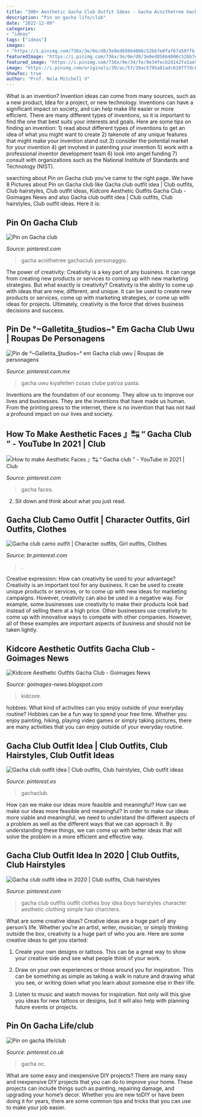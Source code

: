 ```yaml
---
title: "300+ Aesthetic Gacha Club Outfit Ideas - Gacha Acnithetree Gachaclub Personaggio"
description: "Pin on gacha life/club"
date: "2022-12-09"
categories:
- "ideas"
tags: ["ideas"]
images:
- "https://i.pinimg.com/736x/3e/0e/d8/3e0ed85664006c52bb7e0faf67a50ffb.jpg"
featuredImage: "https://i.pinimg.com/736x/3e/0e/d8/3e0ed85664006c52bb7e0faf67a50ffb.jpg"
featured_image: "https://i.pinimg.com/736x/9e/34/fe/9e34fecb2d142fa1ae98c43477b3e46b.jpg"
image: "https://i.pinimg.com/originals/39/ac/57/39ac5795a81adc620ff7dc8abcc365f1.jpg"
ShowToc: true
author: "Prof. Nola Mitchell V"
---
```



What is an invention?
Invention ideas can come from many sources, such as a new product, Idea for a project, or new technology. Inventions can have a significant impact on society, and can help make life easier or more efficient. There are many different types of inventions, so it is important to find the one that best suits your interests and goals. Here are some tips on finding an invention: 1) read about different types of inventions to get an idea of what you might want to create 2) takenote of any unique features that might make your invention stand out 3) consider the potential market for your invention 4) get involved in patenting your invention 5) work with a professional inventor development team 6) look into angel funding 7) consult with organizations such as the National Institute of Standards and Technology (NIST).

	

		
searching about Pin on Gacha club you've came to the right page. We have 8 Pictures about Pin on Gacha club like Gacha club outfit idea | Club outfits, Club hairstyles, Club outfit ideas, Kidcore Aesthetic Outfits Gacha Club - Goimages News and also Gacha club outfit idea | Club outfits, Club hairstyles, Club outfit ideas. Here it is:
		
    
## Pin On Gacha Club

<img loading=lazy src="https://i.pinimg.com/736x/9e/34/fe/9e34fecb2d142fa1ae98c43477b3e46b.jpg" onerror="this.onerror=null;this.src='https://tse2.mm.bing.net/th?id=OIP.u9s0IpD4TFgQ9FFWnQkF9wHaHa&amp;pid=15.1';" alt="Pin on Gacha club">

_Source: pinterest.com_

>gacha acnithetree gachaclub personaggio. 

	

The power of creativity:
Creativity is a key part of any business. It can range from creating new products or services to coming up with new marketing strategies. But what exactly is creativity?
Creativity is the ability to come up with ideas that are new, different, and unique. It can be used to create new products or services, come up with marketing strategies, or come up with ideas for projects. Ultimately, creativity is the force that drives business decisions and success.

    
## Pin De °~Galletita_§tudios~° Em Gacha Club Uwu | Roupas De Personagens

<img loading=lazy src="https://i.pinimg.com/736x/b5/eb/93/b5eb932d1f263fae204cb92d54076956.jpg" onerror="this.onerror=null;this.src='https://tse2.mm.bing.net/th?id=OIP.iP1zusAvz5RKaUdef5ijUgHaHa&amp;pid=15.1';" alt="Pin de °~Galletita_§tudios~° em Gacha club uwu | Roupas de personagens">

_Source: pinterest.com.mx_

>gacha uwu kıyafetleri cosas clube patroa pasta. 

	

Inventions are the foundation of our economy. They allow us to improve our lives and businesses. They are the inventions that have made us human. From the printing press to the internet, there is no invention that has not had a profound impact on our lives and society.

    
## How To Make Aesthetic Faces 』↹ “ Gacha Club ” - YouTube In 2021 | Club

<img loading=lazy src="https://i.pinimg.com/736x/48/66/31/486631367f4eac6ffdc5a551db3a1429.jpg" onerror="this.onerror=null;this.src='https://tse4.mm.bing.net/th?id=OIP.U0t3sfJnANVmLRxyF3hjuQHaFj&amp;pid=15.1';" alt="How to make Aesthetic Faces 』↹ “ Gacha club ” - YouTube in 2021 | Club">

_Source: pinterest.com_

>gacha faces. 

	

2. Sit down and think about what you just read.

    
## Gacha Club Camo Outfit | Character Outfits, Girl Outfits, Clothes

<img loading=lazy src="https://i.pinimg.com/736x/80/70/90/8070900aee4911d401af5851fda8b94a.jpg" onerror="this.onerror=null;this.src='https://tse4.mm.bing.net/th?id=OIP.XDith-GyY8PJGUQ27fpHhwAAAA&amp;pid=15.1';" alt="Gacha club camo outfit | Character outfits, Girl outfits, Clothes">

_Source: br.pinterest.com_

>. 

	

Creative expression: How can creativity be used to your advantage?
Creativity is an important tool for any business. It can be used to create unique products or services, or to come up with new ideas for marketing campaigns. However, creativity can also be used in a negative way. For example, some businesses use creativity to make their products look bad instead of selling them at a high price. Other businesses use creativity to come up with innovative ways to compete with other companies. However, all of these examples are important aspects of business and should not be taken lightly.

    
## Kidcore Aesthetic Outfits Gacha Club - Goimages News

<img loading=lazy src="https://i.pinimg.com/originals/39/ac/57/39ac5795a81adc620ff7dc8abcc365f1.jpg" onerror="this.onerror=null;this.src='https://tse4.mm.bing.net/th?id=OIP.K3_jQiowgzg5Ztn4YzQnpwHaFi&amp;pid=15.1';" alt="Kidcore Aesthetic Outfits Gacha Club - Goimages News">

_Source: goimages-news.blogspot.com_

>kidcore. 

	

hobbies: What kind of activities can you enjoy outside of your everyday routine?
Hobbies can be a fun way to spend your free time. Whether you enjoy painting, hiking, playing video games or simply taking pictures, there are many activities that you can enjoy outside of your everyday routine.

    
## Gacha Club Outfit Idea | Club Outfits, Club Hairstyles, Club Outfit Ideas

<img loading=lazy src="https://i.pinimg.com/736x/3e/0e/d8/3e0ed85664006c52bb7e0faf67a50ffb.jpg" onerror="this.onerror=null;this.src='https://tse4.mm.bing.net/th?id=OIP.cuID_0uJfzll-YD7qQhPhgHaHY&amp;pid=15.1';" alt="Gacha club outfit idea | Club outfits, Club hairstyles, Club outfit ideas">

_Source: pinterest.es_

>gachaclub. 

	

How can we make our ideas more feasible and meaningful?
How can we make our ideas more feasible and meaningful? In order to make our ideas more viable and meaningful, we need to understand the different aspects of a problem as well as the different ways that we can approach it. By understanding these things, we can come up with better ideas that will solve the problem in a more efficient and effective way.

    
## Gacha Club Outfit Idea In 2020 | Club Outfits, Club Hairstyles

<img loading=lazy src="https://i.pinimg.com/736x/84/b4/71/84b4717057e60cf956a7f4d9c1bb6e95.jpg" onerror="this.onerror=null;this.src='https://tse1.mm.bing.net/th?id=OIP.EjGUFegHsZDU-VpEyTNLfgHaHW&amp;pid=15.1';" alt="Gacha club outfit idea in 2020 | Club outfits, Club hairstyles">

_Source: pinterest.com_

>gacha club outfits outfit clothes boy idea boys hairstyles character aesthetic clothing simple hair charcters. 

	

What are some creative ideas?
Creative ideas are a huge part of any person’s life. Whether you’re an artist, writer, musician, or simply thinking outside the box, creativity is a huge part of who you are. Here are some creative ideas to get you started:
1. Create your own designs or tattoos. This can be a great way to show your creative side and see what people think of your work.

2. Draw on your own experiences or those around you for inspiration. This can be something as simple as taking a walk in nature and drawing what you see, or writing down what you learn about someone else in their life.

3. Listen to music and watch movies for inspiration. Not only will this give you ideas for new tattoos or designs, but it will also help with planning future events or projects.


    
## Pin On Gacha Life/club

<img loading=lazy src="https://i.pinimg.com/736x/15/a1/e0/15a1e09e23673c5c4a0b2ac0c4e2965c.jpg" onerror="this.onerror=null;this.src='https://tse4.mm.bing.net/th?id=OIP.8hNs4x_gqxFRIPG5WhVtmwHaHa&amp;pid=15.1';" alt="Pin on gacha life/club">

_Source: pinterest.co.uk_

>gacha oc. 

	

What are some easy and inexpensive DIY projects?
There are many easy and inexpensive DIY projects that you can do to improve your home. These projects can include things such as painting, repairing damage, and upgrading your home’s decor. Whether you are new toDIY or have been doing it for years, there are some common tips and tricks that you can use to make your job easier.


